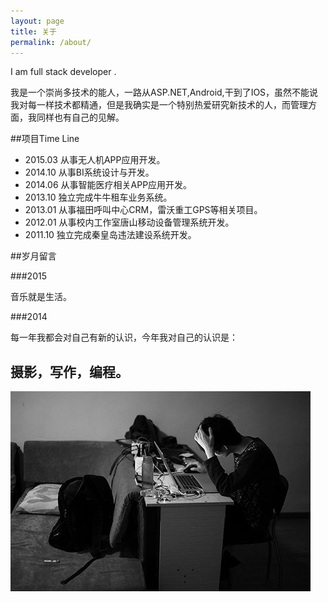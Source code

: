 ```yaml
---
layout: page
title: 关于
permalink: /about/
---
```


I am full stack developer .

我是一个崇尚多技术的能人，一路从ASP.NET,Android,干到了IOS，虽然不能说我对每一样技术都精通，但是我确实是一个特别热爱研究新技术的人，而管理方面，我同样也有自己的见解。



##项目Time Line
* 2015.03	从事无人机APP应用开发。
* 2014.10	从事BI系统设计与开发。
* 2014.06	从事智能医疗相关APP应用开发。
* 2013.10 独立完成牛牛租车业务系统。
* 2013.01	从事福田呼叫中心CRM，雷沃重工GPS等相关项目。
* 2012.01	从事校内工作室唐山移动设备管理系统开发。
* 2011.10 独立完成秦皇岛违法建设系统开发。

##岁月留言

###2015

音乐就是生活。

###2014

每一年我都会对自己有新的认识，今年我对自己的认识是：

## 摄影，写作，编程。

![aboutMe](/res/images/aboutMe.jpeg)